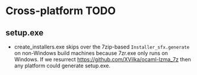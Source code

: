 # Cross-platform TODO

## setup.exe

* create_installers.exe skips over the 7zip-based `Installer_sfx.generate`
  on non-Windows build machines because 7zr.exe only runs on Windows. If we
  resurrect https://github.com/XVilka/ocaml-lzma_7z then any platform could
  generate setup.exe.
